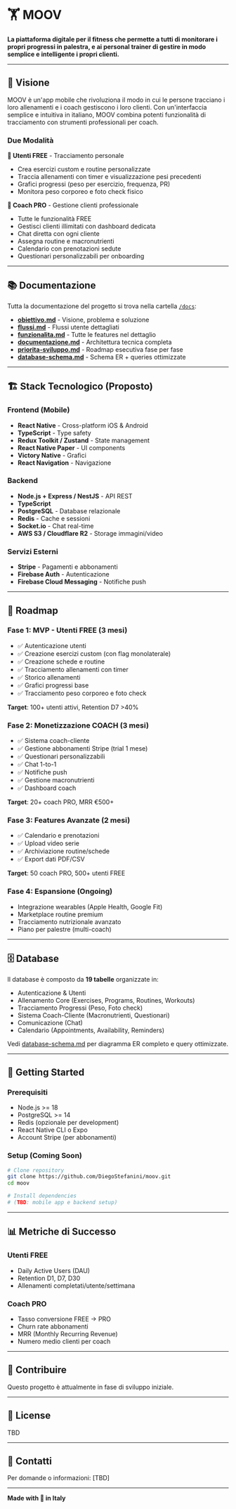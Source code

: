 # 🏋️ MOOV

**La piattaforma digitale per il fitness che permette a tutti di monitorare i propri progressi in palestra, e ai personal trainer di gestire in modo semplice e intelligente i propri clienti.**

---

## 🎯 Visione

MOOV è un'app mobile che rivoluziona il modo in cui le persone tracciano i loro allenamenti e i coach gestiscono i loro clienti. Con un'interfaccia semplice e intuitiva in italiano, MOOV combina potenti funzionalità di tracciamento con strumenti professionali per coach.

### Due Modalità

**👤 Utenti FREE** - Tracciamento personale
- Crea esercizi custom e routine personalizzate
- Traccia allenamenti con timer e visualizzazione pesi precedenti
- Grafici progressi (peso per esercizio, frequenza, PR)
- Monitora peso corporeo e foto check fisico

**💼 Coach PRO** - Gestione clienti professionale
- Tutte le funzionalità FREE
- Gestisci clienti illimitati con dashboard dedicata
- Chat diretta con ogni cliente
- Assegna routine e macronutrienti
- Calendario con prenotazioni sedute
- Questionari personalizzabili per onboarding

---

## 📚 Documentazione

Tutta la documentazione del progetto si trova nella cartella [`/docs`](./docs):

- **[obiettivo.md](./docs/obiettivo.md)** - Visione, problema e soluzione
- **[flussi.md](./docs/flussi.md)** - Flussi utente dettagliati
- **[funzionalita.md](./docs/funzionalita.md)** - Tutte le features nel dettaglio
- **[documentazione.md](./docs/documentazione.md)** - Architettura tecnica completa
- **[priorita-sviluppo.md](./docs/priorita-sviluppo.md)** - Roadmap esecutiva fase per fase
- **[database-schema.md](./docs/database-schema.md)** - Schema ER + queries ottimizzate

---

## 🏗️ Stack Tecnologico (Proposto)

### Frontend (Mobile)
- **React Native** - Cross-platform iOS & Android
- **TypeScript** - Type safety
- **Redux Toolkit / Zustand** - State management
- **React Native Paper** - UI components
- **Victory Native** - Grafici
- **React Navigation** - Navigazione

### Backend
- **Node.js + Express / NestJS** - API REST
- **TypeScript**
- **PostgreSQL** - Database relazionale
- **Redis** - Cache e sessioni
- **Socket.io** - Chat real-time
- **AWS S3 / Cloudflare R2** - Storage immagini/video

### Servizi Esterni
- **Stripe** - Pagamenti e abbonamenti
- **Firebase Auth** - Autenticazione
- **Firebase Cloud Messaging** - Notifiche push

---

## 📅 Roadmap

### Fase 1: MVP - Utenti FREE (3 mesi)
- ✅ Autenticazione utenti
- ✅ Creazione esercizi custom (con flag monolaterale)
- ✅ Creazione schede e routine
- ✅ Tracciamento allenamenti con timer
- ✅ Storico allenamenti
- ✅ Grafici progressi base
- ✅ Tracciamento peso corporeo e foto check

**Target**: 100+ utenti attivi, Retention D7 >40%

### Fase 2: Monetizzazione COACH (3 mesi)
- ✅ Sistema coach-cliente
- ✅ Gestione abbonamenti Stripe (trial 1 mese)
- ✅ Questionari personalizzabili
- ✅ Chat 1-to-1
- ✅ Notifiche push
- ✅ Gestione macronutrienti
- ✅ Dashboard coach

**Target**: 20+ coach PRO, MRR €500+

### Fase 3: Features Avanzate (2 mesi)
- ✅ Calendario e prenotazioni
- ✅ Upload video serie
- ✅ Archiviazione routine/schede
- ✅ Export dati PDF/CSV

**Target**: 50 coach PRO, 500+ utenti FREE

### Fase 4: Espansione (Ongoing)
- Integrazione wearables (Apple Health, Google Fit)
- Marketplace routine premium
- Tracciamento nutrizionale avanzato
- Piano per palestre (multi-coach)

---

## 🗄️ Database

Il database è composto da **19 tabelle** organizzate in:
- Autenticazione & Utenti
- Allenamento Core (Exercises, Programs, Routines, Workouts)
- Tracciamento Progressi (Peso, Foto check)
- Sistema Coach-Cliente (Macronutrienti, Questionari)
- Comunicazione (Chat)
- Calendario (Appointments, Availability, Reminders)

Vedi [database-schema.md](./docs/database-schema.md) per diagramma ER completo e query ottimizzate.

---

## 🚀 Getting Started

### Prerequisiti
- Node.js >= 18
- PostgreSQL >= 14
- Redis (opzionale per development)
- React Native CLI o Expo
- Account Stripe (per abbonamenti)

### Setup (Coming Soon)
```bash
# Clone repository
git clone https://github.com/DiegoStefanini/moov.git
cd moov

# Install dependencies
# (TBD: mobile app e backend setup)
```

---

## 📊 Metriche di Successo

### Utenti FREE
- Daily Active Users (DAU)
- Retention D1, D7, D30
- Allenamenti completati/utente/settimana

### Coach PRO
- Tasso conversione FREE → PRO
- Churn rate abbonamenti
- MRR (Monthly Recurring Revenue)
- Numero medio clienti per coach

---

## 🤝 Contribuire

Questo progetto è attualmente in fase di sviluppo iniziale.

---

## 📝 License

TBD

---

## 📧 Contatti

Per domande o informazioni: [TBD]

---

**Made with 💪 in Italy**
